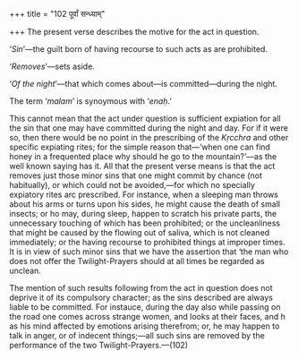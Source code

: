 +++
title = "102 पूर्वां सन्ध्याम्"

+++
The present verse describes the motive for the act in question.

‘*Sin*’—the guilt born of having recourse to such acts as are
prohibited.

‘*Removes*’—sets aside.

‘*Of the night*’—that which comes about—is committed—during the night.

The term ‘*malam*’ is synoymous with ‘*enaḥ*.’

This cannot mean that the act under question is sufficient expiation for
all the sin that one may have committed during the night and day. For if
it were so, then there would be no point in the prescribing of the
*Kṛcchra* and other specific expiating rites; for the simple reason
that—‘when one can find honey in a frequented place why should he go to
the mountain?’—as the well known saying has it. All that the present
verse means is that the act removes just those minor sins that one might
commit by chance (not habitually), or which could not be avoided,—for
which no specially expiatory rites arc prescribed. For instance, when a
sleeping man throws about his arms or turns upon his sides, he might
cause the death of small insects; or ho may, during sleep, happen to
scratch his private parts, the unnecessary touching of which has been
prohibited; or the uncleanliness that might be caused by the flowing out
of saliva, which is not cleaned immediately; or the having recourse to
prohibited things at improper times. It is in view of such minor sins
that we have the assertion that ‘the man who does not offer the
Twilight-Prayers should at all times be regarded as unclean.

The mention of such results following from the act in question does not
deprive it of its compulsory character; as the sins described are always
liable to be committed. For instauce, during the day also while passing
on the road one comes across strange women, and looks at their faces,
and h as his mind affected by emotions arising therefrom; or, he may
happen to talk in anger, or of indecent things;—all such sins are
removed by the performance of the two Twilight-Prayers.—(102)


